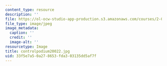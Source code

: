 ```yaml
---
content_type: resource
description: ''
file: https://ol-ocw-studio-app-production.s3.amazonaws.com/courses/2-007-design-and-manufacturing-i-spring-2009/33f5e7a50a278653fda303135dd5af7f_controlpodium20022.jpg
file_type: image/jpeg
image_metadata:
  caption: ''
  credit: ''
  image-alt: ''
resourcetype: Image
title: controlpodium20022.jpg
uid: 33f5e7a5-0a27-8653-fda3-03135dd5af7f
---
```

